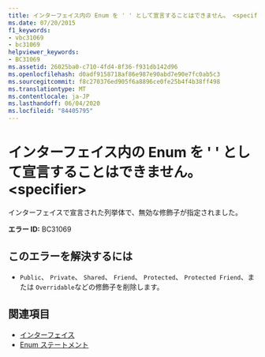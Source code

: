 ```yaml
---
title: インターフェイス内の Enum を ' ' として宣言することはできません。 <specifier>
ms.date: 07/20/2015
f1_keywords:
- vbc31069
- bc31069
helpviewer_keywords:
- BC31069
ms.assetid: 26025ba0-c710-4fd4-8f36-f931db142d96
ms.openlocfilehash: d0adf9158718af86e987e90abd7e90e7fc0ab5c3
ms.sourcegitcommit: f8c270376ed905f6a8896ce0fe25b4f4b38ff498
ms.translationtype: MT
ms.contentlocale: ja-JP
ms.lasthandoff: 06/04/2020
ms.locfileid: "84405795"
---
```

# <a name="enum-in-an-interface-cannot-be-declared-specifier"></a>インターフェイス内の Enum を ' ' として宣言することはできません。 \<specifier>
インターフェイスで宣言された列挙体で、無効な修飾子が指定されました。  
  
 **エラー ID:** BC31069  
  
## <a name="to-correct-this-error"></a>このエラーを解決するには  
  
- `Public`、 `Private`、 `Shared`、 `Friend`、 `Protected`、 `Protected Friend`、または `Overridable`などの修飾子を削除します。  
  
## <a name="see-also"></a>関連項目

- [インターフェイス](../programming-guide/language-features/interfaces/index.md)
- [Enum ステートメント](../language-reference/statements/enum-statement.md)
